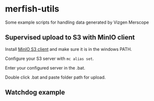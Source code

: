 # merfish-utils
Some example scripts for handling data generated by Vizgen Merscope

## Supervised upload to S3 with MinIO client
Install  [MinIO S3 client](https://github.com/minio/mc) and make sure it is in the windows PATH.

Configure your S3 server with ```mc alias set```.

Enter your configured server in the .bat.

Double click .bat and paste folder path for upload.


## Watchdog example
